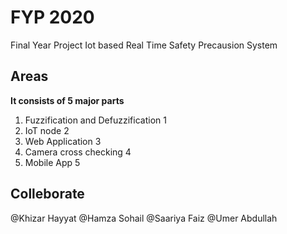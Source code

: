 # FYP 2020
Final Year Project
Iot based Real Time Safety Precausion System

## Areas
**It consists of 5 major parts**
1. Fuzzification and Defuzzification 1 
1. IoT node 2
1. Web Application 3
1. Camera cross checking  4
1. Mobile App 5


## Colleborate 
 @Khizar Hayyat
 @Hamza Sohail
 @Saariya Faiz
 @Umer Abdullah
 
 
